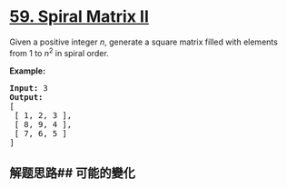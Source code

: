 # [59. Spiral Matrix II](https://leetcode-cn.com/problems/spiral-matrix-ii/)
Given a positive integer _n_, generate a square matrix filled with elements from 1 to _n_<sup>2</sup> in spiral order.

**Example:**


<pre><strong>Input:</strong> 3
<strong>Output:</strong>
[
 [ 1, 2, 3 ],
 [ 8, 9, 4 ],
 [ 7, 6, 5 ]
]
</pre>

## 解题思路## 可能的變化